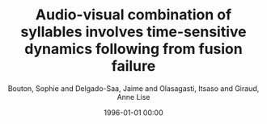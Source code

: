 ---
layout: post
title: Audio-visual combination of syllables involves time-sensitive dynamics following from fusion failure

date: 1996-01-01 00:00
author: Bouton, Sophie and Delgado-Saa, Jaime and Olasagasti, Itsaso and Giraud, Anne Lise
journal: Scientific Reports

link: https://doi.org/10.1038/s41598-020-75201-7

year: 2020
---